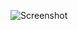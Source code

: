 ![Screenshot](https://raw.githubusercontent.com/Cryakl/Ultimate-RAT-Collection/refs/heads/main/BXRat/BX%20RAT%20v1.3/Screenshot.png)
